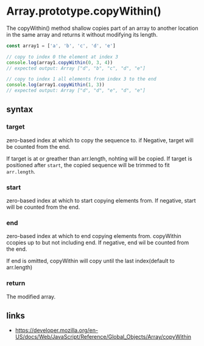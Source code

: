 # Array.prototype.copyWithin()

The copyWithin() method shallow copies part of an array to another location in the same array and returns it without modifying its length.

```ts
const array1 = ['a', 'b', 'c', 'd', 'e']

// copy to index 0 the element at index 3
console.log(array1.copyWithin(0, 3, 4))
// expected output: Array ["d", "b", "c", "d", "e"]

// copy to index 1 all elements from index 3 to the end
console.log(array1.copyWithin(1, 3))
// expected output: Array ["d", "d", "e", "d", "e"]
```

## syntax

### target

zero-based index at which to copy the sequence to. if Negative, target will be counted from the end.

If target is at or greather than arr.length, nohting will be copied. If target is positioned after `start`, the copied sequence will be trimmed to fit `arr.length`.

### start

zero-based index at which to start copying elements from. If negative, start will be counted from the end.

### end

zero-based index at which to end copying elements from. copyWithin ccopies up to but not including end. If negative, end wil be counted from the end.

If end is omitted, copyWithin will copy until the last index(default to arr.length)

### return

The modified array.

## links

- https://developer.mozilla.org/en-US/docs/Web/JavaScript/Reference/Global_Objects/Array/copyWithin
